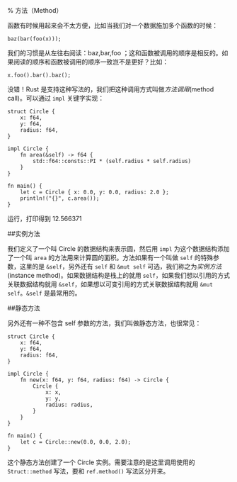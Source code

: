 % 方法（Method）

函数有时候用起来会不太方便，比如当我们对一个数据施加多个函数的时候：

	baz(bar(foo(x)));

我们的习惯是从左往右阅读：baz,bar,foo ；这和函数被调用的顺序是相反的。如果阅读的顺序和函数被调用的顺序一致岂不是更好？比如：

	x.foo().bar().baz();

没错！Rust 是支持这种写法的，我们把这种调用方式叫做*方法调用*(method call)。可以通过 `impl` 关键字实现：

	struct Circle {
	    x: f64,
	    y: f64,
	    radius: f64,
	}

	impl Circle {
	    fn area(&self) -> f64 {
	        std::f64::consts::PI * (self.radius * self.radius)
	    }
	}

	fn main() {
	    let c = Circle { x: 0.0, y: 0.0, radius: 2.0 };
	    println!("{}", c.area());
	}

运行，打印得到 12.566371

##实例方法

我们定义了一个叫 Circle 的数据结构来表示圆，然后用 `impl` 为这个数据结构添加了一个叫 `area` 的方法用来计算圆的面积。方法如果有一个叫做 `self` 的特殊参数，这里的是 `&self`，另外还有 `self` 和 `&mut self` 可选，我们称之为*实例方法*(instance method)。如果数据结构是栈上的就用 `self`，如果我们想以引用的方式关联数据结构就用 `&self`，如果想以可变引用的方式关联数据结构就用  `&mut self`。`&self` 是最常用的。

##静态方法

另外还有一种不包含 self 参数的方法，我们叫做静态方法，也很常见：

	struct Circle {
	    x: f64,
	    y: f64,
	    radius: f64,
	}

	impl Circle {
	    fn new(x: f64, y: f64, radius: f64) -> Circle {
	        Circle {
	            x: x,
	            y: y,
	            radius: radius,
	        }
	    }
	}

	fn main() {
	    let c = Circle::new(0.0, 0.0, 2.0);
	}

这个静态方法创建了一个 Circle 实例。需要注意的是这里调用使用的 `Struct::method` 写法，要和 `ref.method()` 写法区分开来。

